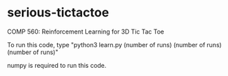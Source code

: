# serious-tictactoe
COMP 560: Reinforcement Learning for 3D Tic Tac Toe

To run this code, type "python3 learn.py (number of runs) (number of runs) (number of runs)"

numpy is required to run this code.
